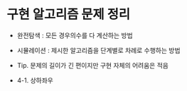 # 구현 알고리즘 문제 정리

- 완전탐색 : 모든 경우의수를 다 계산하는 방법  
- 시뮬레이션 : 제시한 알고리즘을 단계별로 차례로 수행하는 방법 
- Tip. 문제의 길이가 긴 편이지만 구현 자체의 어려움은 적음 

- 4-1. 상하좌우  